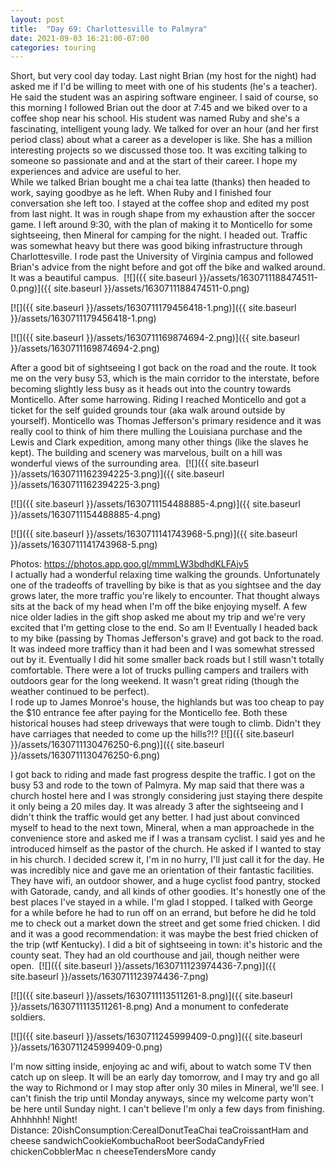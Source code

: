 ```yaml
---
layout: post
title:  "Day 69: Charlottesville to Palmyra"
date: 2021-09-03 16:21:00-07:00
categories: touring
---
```

Short, but very cool day today. Last night Brian (my host for the night) had asked me if I'd be willing to meet with one of his students (he's a teacher). He said the student was an aspiring software engineer. I said of course, so this morning I followed Brian out the door at 7:45 and we biked over to a coffee shop near his school. His student was named Ruby and she's a fascinating, intelligent young lady. We talked for over an hour (and her first period class) about what a career as a developer is like. She has a million interesting projects so we discussed those too. It was exciting talking to someone so passionate and and at the start of their career. I hope my experiences and advice are useful to her.  
While we talked Brian bought me a chai tea latte (thanks) then headed to work, saying goodbye as he left. When Ruby and I finished four conversation she left too. I stayed at the coffee shop and edited my post from last night. It was in rough shape from my exhaustion after the soccer game. I left around 9:30, with the plan of making it to Monticello for some sightseeing, then Mineral for camping for the night. I headed out. Traffic was somewhat heavy but there was good biking infrastructure through Charlottesville. I rode past the University of Virginia campus and followed Brian's advice from the night before and got off the bike and walked around. It was a beautiful campus. 
[![]({{ site.baseurl }}/assets/1630711188474511-0.png)]({{ site.baseurl }}/assets/1630711188474511-0.png)

[![]({{ site.baseurl }}/assets/1630711179456418-1.png)]({{ site.baseurl }}/assets/1630711179456418-1.png)

[![]({{ site.baseurl }}/assets/1630711169874694-2.png)]({{ site.baseurl }}/assets/1630711169874694-2.png)
  
After a good bit of sightseeing I got back on the road and the route. It took me on the very busy 53, which is the main corridor to the interstate, before becoming slightly less busy as it heads out into the country towards Monticello. After some harrowing. Riding I reached Monticello and got a ticket for the self guided grounds tour (aka walk around outside by yourself). Monticello was Thomas Jefferson's primary residence and it was really cool to think of him there mulling the Louisiana purchase and the Lewis and Clark expedition, among many other things (like the slaves he kept). The building and scenery was marvelous, built on a hill was wonderful views of the surrounding area. 
[![]({{ site.baseurl }}/assets/1630711162394225-3.png)]({{ site.baseurl }}/assets/1630711162394225-3.png)

[![]({{ site.baseurl }}/assets/1630711154488885-4.png)]({{ site.baseurl }}/assets/1630711154488885-4.png)

[![]({{ site.baseurl }}/assets/1630711141743968-5.png)]({{ site.baseurl }}/assets/1630711141743968-5.png)
  
Photos: <https://photos.app.goo.gl/mmmLW3bdhdKLFAjv5>  
I actually had a wonderful relaxing time walking the grounds. Unfortunately one of the tradeoffs of travelling by bike is that as you sightsee and the day grows later, the more traffic you're likely to encounter. That thought always sits at the back of my head when I'm off the bike enjoying myself. A few nice older ladies in the gift shop asked me about my trip and we're very excited that I'm getting close to the end. So am I! Eventually I headed back to my bike (passing by Thomas Jefferson's grave) and got back to the road. It was indeed more trafficy than it had been and I was somewhat stressed out by it. Eventually I did hit some smaller back roads but I still wasn't totally comfortable. There were a lot of trucks pulling campers and trailers with outdoors gear for the long weekend. It wasn't great riding (though the weather continued to be perfect).  
I rode up to James Monroe's house, the highlands but was too cheap to pay the $10 entrance fee after paying for the Monticello fee. Both these historical houses had steep driveways that were tough to climb. Didn't they have carriages that needed to come up the hills?!?
[![]({{ site.baseurl }}/assets/1630711130476250-6.png)]({{ site.baseurl }}/assets/1630711130476250-6.png)
  
I got back to riding and made fast progress despite the traffic. I got on the busy 53 and rode to the town of Palmyra. My map said that there was a church hostel here and I was strongly considering just staying there despite it only being a 20 miles day. It was already 3 after the sightseeing and I didn't think the traffic would get any better. I had just about convinced myself to head to the next town, Mineral, when a man approachede in the convenience store and asked me if I was a transam cyclist. I said yes and he introduced himself as the pastor of the church. He asked if I wanted to stay in his church. I decided screw it, I'm in no hurry, I'll just call it for the day. He was incredibly nice and gave me an orientation of their fantastic facilities. They have wifi, an outdoor shower, and a huge cyclist food pantry, stocked with Gatorade, candy, and all kinds of other goodies. It's honestly one of the best places I've stayed in a while. I'm glad I stopped. I talked with George for a while before he had to run off on an errand, but before he did he told me to check out a market down the street and get some fried chicken. I did and it was a good recommendation: it was maybe the best fried chicken of the trip (wtf Kentucky). I did a bit of sightseeing in town: it's historic and the county seat. They had an old courthouse and jail, though neither were open. 
[![]({{ site.baseurl }}/assets/1630711123974436-7.png)]({{ site.baseurl }}/assets/1630711123974436-7.png)

[![]({{ site.baseurl }}/assets/1630711113511261-8.png)]({{ site.baseurl }}/assets/1630711113511261-8.png)
And a monument to confederate soldiers.   

[![]({{ site.baseurl }}/assets/1630711245999409-0.png)]({{ site.baseurl }}/assets/1630711245999409-0.png)
  
I'm now sitting inside, enjoying ac and wifi, about to watch some TV then catch up on sleep. It will be an early day tomorrow, and I may try and go all the way to Richmond or I may stop after only 30 miles in Mineral, we'll see. I can't finish the trip until Monday anyways, since my welcome party won't be here until Sunday night. I can't believe I'm only a few days from finishing. Ahhhhhh! Night!  
Distance: 20ishConsumption:CerealDonutTeaChai teaCroissantHam and cheese sandwichCookieKombuchaRoot beerSodaCandyFried chickenCobblerMac n cheeseTendersMore candy
